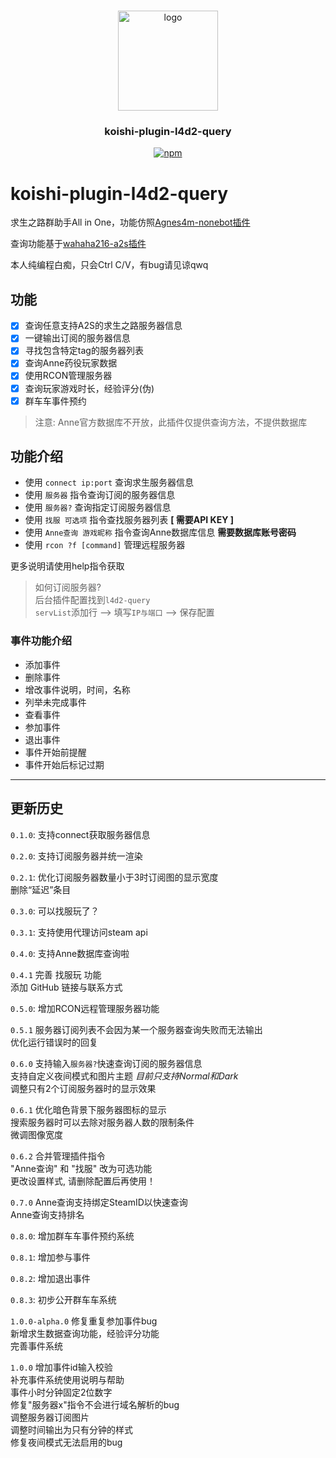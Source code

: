 #
<div align="center">
  <a href="https://github.com/initialencounter/mykoishi">
    <a href="https://koishi.chat/" target="_blank">
    <img width="160" src="https://koishi.chat/logo.png" alt="logo">
  </a>
  </a>
<h3 align="center">koishi-plugin-l4d2-query</h3>

[![npm](https://img.shields.io/npm/v/koishi-plugin-l4d2-query?style=flat-square)](https://www.npmjs.com/package/koishi-plugin-l4d2-query)
</div>

# koishi-plugin-l4d2-query

求生之路群助手All in One，功能仿照[Agnes4m-nonebot插件](https://github.com/Agnes4m/nonebot_plugin_l4d2_server)

查询功能基于[wahaha216-a2s插件](https://github.com/wahaha216/koishi-plugin-a2s)

本人纯编程白痴，只会Ctrl C/V，有bug请见谅qwq

## 功能
- [x] 查询任意支持A2S的求生之路服务器信息
- [x] 一键输出订阅的服务器信息
- [x] 寻找包含特定tag的服务器列表
- [x] 查询Anne药役玩家数据
- [x] 使用RCON管理服务器
- [x] 查询玩家游戏时长，经验评分(伪)
- [x] 群车车事件预约

> 注意: Anne官方数据库不开放，此插件仅提供查询方法，不提供数据库

## 功能介绍

- 使用 `connect ip:port` 查询求生服务器信息
- 使用 `服务器` 指令查询订阅的服务器信息
- 使用 `服务器?` 查询指定订阅服务器信息
- 使用 `找服 可选项` 指令查找服务器列表 **[ 需要API KEY ]**
- 使用 `Anne查询 游戏昵称` 指令查询Anne数据库信息 **需要数据库账号密码**
- 使用 `rcon ?f [command]` 管理远程服务器

更多说明请使用help指令获取

> 如何订阅服务器?\
> 后台插件配置找到`l4d2-query`\
> `servList`添加行 --> 填写`IP与端口` --> 保存配置

### 事件功能介绍

- 添加事件
- 删除事件
- 增改事件说明，时间，名称
- 列举未完成事件
- 查看事件
- 参加事件
- 退出事件
- 事件开始前提醒
- 事件开始后标记过期

---

## 更新历史

`0.1.0`: 支持connect获取服务器信息

`0.2.0`: 支持订阅服务器并统一渲染

`0.2.1`: 
优化订阅服务器数量小于3时订阅图的显示宽度\
删除“延迟”条目

`0.3.0`: 可以找服玩了？

`0.3.1`: 支持使用代理访问steam api

`0.4.0`: 支持Anne数据库查询啦

`0.4.1`
完善 找服玩 功能\
添加 GitHub 链接与联系方式

`0.5.0`: 增加RCON远程管理服务器功能

`0.5.1`
服务器订阅列表不会因为某一个服务器查询失败而无法输出\
优化运行错误时的回复

`0.6.0`
支持输入`服务器?`快速查询订阅的服务器信息\
支持自定义夜间模式和图片主题 *目前只支持Normal和Dark*\
调整只有2个订阅服务器时的显示效果

`0.6.1`
优化暗色背景下服务器图标的显示\
搜索服务器时可以去除对服务器人数的限制条件\
微调图像宽度

`0.6.2`
合并管理插件指令\
"Anne查询" 和 "找服" 改为可选功能\
更改设置样式, 请删除配置后再使用！

`0.7.0`
Anne查询支持绑定SteamID以快速查询\
Anne查询支持排名

`0.8.0`: 增加群车车事件预约系统

`0.8.1`: 增加参与事件

`0.8.2`: 增加退出事件

`0.8.3`: 初步公开群车车系统

`1.0.0-alpha.0`
修复重复参加事件bug\
新增求生数据查询功能，经验评分功能\
完善事件系统

`1.0.0`
增加事件id输入校验\
补充事件系统使用说明与帮助\
事件小时分钟固定2位数字\
修复"服务器x"指令不会进行域名解析的bug\
调整服务器订阅图片\
调整时间输出为只有分钟的样式\
修复夜间模式无法启用的bug

